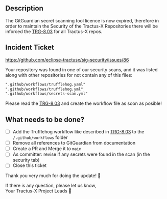 ## Description

The GitGuardian secret scanning tool licence is now expired, therefore in order to maintain the Security of the Tractus-X Repositories there will be inforced the [TRG-8.03](https://eclipse-tractusx.github.io/docs/release/trg-8/trg-8-03) for all Tractus-X repos.

## Incident Ticket

https://github.com/eclipse-tractusx/sig-security/issues/86

Your repository was found in one of our security scans, and it was listed along with other repositories for not contain any of this files:

```md
".github/workflows/trufflehog.yaml"
".github/workflows/trufflehog.yml"
".github/workflows/secrets-scan.yml"
```

Please read the [TRG-8.03](https://eclipse-tractusx.github.io/docs/release/trg-8/trg-8-03) and create the workflow file as soon as posible!

## What needs to be done?

- [ ] Add the Trufflehog workflow like described in [TRG-8.03](https://eclipse-tractusx.github.io/docs/release/trg-8/trg-8-03) to the `/.github/workflows` folder
- [ ] Remove all references to GitGuardian from documentation
- [ ] Create a PR and Merge it to `main`
- [ ] As committer: revise if any secrets were found in the scan (in the security tab)
- [ ] Close this ticket

Thank you very much for doing the update! 🚀

If there is any question, please let us know,  
Your Tractus-X Project Leads 💯